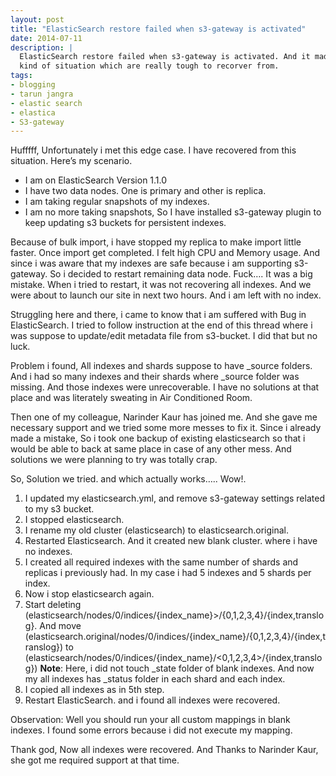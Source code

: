 ```yaml
---
layout: post
title: "ElasticSearch restore failed when s3-gateway is activated"
date: 2014-07-11
description: |
  ElasticSearch restore failed when s3-gateway is activated. And it made me in the
  kind of situation which are really tough to recorver from.
tags:
- blogging
- tarun jangra
- elastic search
- elastica
- S3-gateway
---
```


Hufffff, Unfortunately i met this edge case. I have recovered from this situation. Here’s my scenario.

- I am on ElasticSearch Version 1.1.0
- I have two data nodes. One is primary and other is replica.
- I am taking regular snapshots of my indexes.
- I am no more taking snapshots, So I have installed s3-gateway plugin to keep updating s3 buckets for persistent indexes.

<!--more-->
Because of bulk import, i have stopped my replica to make import little faster. Once import get completed. I felt high CPU and Memory usage. And since i was aware that my indexes are safe because i am supporting s3-gateway. So i decided to restart remaining data node. Fuck…. It was a big mistake. When i tried to restart, it was not recovering all indexes. And we were about to launch our site in next two hours. And i am left with no index.

Struggling here and there, i came to know that i am suffered with Bug in ElasticSearch. I tried to follow instruction at the end of this thread where i was suppose to update/edit metadata file from s3-bucket. I did that but no luck.

Problem i found, All indexes and shards suppose to have _source folders. And i had so many indexes and their shards where _source folder was missing. And those indexes were unrecoverable. I have no solutions at that place and was literately sweating in Air Conditioned Room. 

Then one of my colleague, Narinder Kaur has joined me. And she gave me necessary support and we tried some more messes to fix it. Since i already made a mistake, So i took one backup of existing elasticsearch so that i would be able to back at same place in case of any other mess. And solutions we were planning to try was totally crap.

So, Solution we tried. and which actually works….. Wow!.

1. I updated my elasticsearch.yml, and remove s3-gateway settings related to my s3 bucket.
2. I stopped elasticsearch.
3. I rename my old cluster (elasticsearch) to elasticsearch.original.
4. Restarted Elasticsearch. And it created new blank cluster. where i have no indexes.
5. I created all required indexes with the same number of shards and replicas i previously had. In my case i had 5 indexes and 5 shards per index.
6. Now i stop elasticsearch again.
7. Start deleting (elasticsearch/nodes/0/indices/{index_name}>/{0,1,2,3,4}/{index,translog}. And move (elasticsearch.original/nodes/0/indices/{index_name}/{0,1,2,3,4}/{index,translog}) to (elasticsearch/nodes/0/indices/{index_name}/<0,1,2,3,4>/{index,translog})
**Note**: Here, i did not touch _state folder of blank indexes. And now my all indexes has _status folder in each shard and each index.
8. I copied all indexes as in 5th step.
9. Restart ElasticSearch. and i found all indexes were recovered.

Observation: Well you should run your all custom mappings in blank indexes. I found some errors because i did not execute my mapping.

Thank god, Now all indexes were recovered. And Thanks to Narinder Kaur, she got me required support at that time.